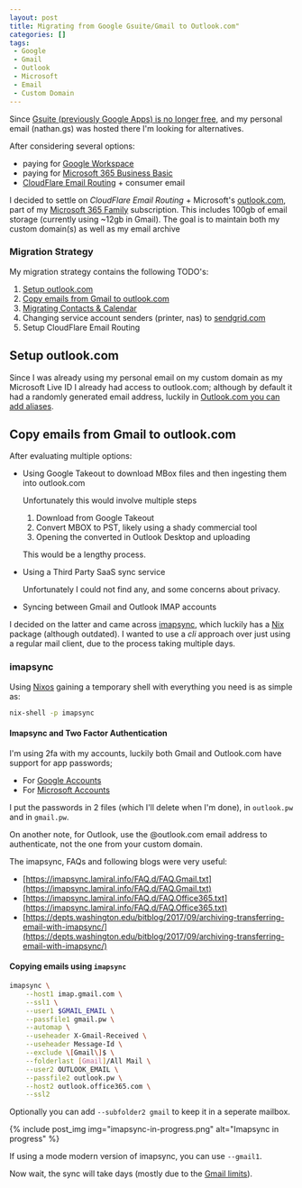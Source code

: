 ```yaml
---
layout: post
title: Migrating from Google Gsuite/Gmail to Outlook.com"
categories: []
tags:
 - Google
 - Gmail
 - Outlook
 - Microsoft
 - Email
 - Custom Domain
---
```


Since [Gsuite (previously Google Apps) is no longer free](https://support.google.com/a/answer/2855120?product_name=UnuFlow&hl=en&visit_id=637858683232001326-3343759727&rd=1&src=supportwidget0&hl=en), and my personal email (nathan.gs) was hosted there I'm looking for alternatives.

After considering several options:

- paying for [Google Workspace](https://workspace.google.com/)
- paying for [Microsoft 365 Business Basic](https://www.microsoft.com/en-us/microsoft-365/business/microsoft-365-business-basic)
- [CloudFlare Email Routing](https://blog.cloudflare.com/email-routing-open-beta/) + consumer email

I decided to settle on _CloudFlare Email Routing_ + Microsoft's [outlook.com](https://outlook.com), part of my [Microsoft 365 Family](https://www.microsoft.com/en-us/microsoft-365/p/microsoft-365-family/cfq7ttc0k5dm/?activetab=pivot:overviewtab) subscription. This includes 100gb of email storage (currently using ~12gb in Gmail). The goal is to maintain both my custom domain(s) as well as my email archive

### Migration Strategy

My migration strategy contains the following TODO's:

1. [Setup outlook.com](#setup-outlook-com) 
2. [Copy emails from Gmail to outlook.com](#copy-emails-from-gmail-to-outlook-com)
3. [Migrating Contacts & Calendar](#migrating-contacts-calendar)
3. Changing service account senders (printer, nas) to [sendgrid.com](https://sendgrid.com/solutions/email-api/smtp-service/)
4. Setup CloudFlare Email Routing

## Setup outlook.com

Since I was already using my personal email on my custom domain as my Microsoft Live ID I already had access to outlook.com; although by default it had a randomly generated email address, luckily in [Outlook.com you can add aliases](https://support.microsoft.com/en-us/office/add-or-remove-an-email-alias-in-outlook-com-459b1989-356d-40fa-a689-8f285b13f1f2).

## Copy emails from Gmail to outlook.com

After evaluating multiple options: 

- Using Google Takeout to download MBox files and then ingesting them into outlook.com 

    Unfortunately this would involve multiple steps
        
    1. Download from Google Takeout
    2. Convert MBOX to PST, likely using a shady commercial tool
    3. Opening the converted in Outlook Desktop and uploading

    This would be a lengthy process.

- Using a Third Party SaaS sync service

    Unfortunately I could not find any, and some concerns about privacy.
- Syncing between Gmail and Outlook IMAP accounts

I decided on the latter and came across [imapsync](https://imapsync.lamiral.info/), which luckily has a [Nix](https://search.nixos.org/packages?channel=21.11&show=imapsync&from=0&size=50&sort=relevance&type=packages&query=imapsync) package (although outdated). I wanted to use a _cli_ approach over just using a regular mail client, due to the process taking multiple days.

### imapsync

Using [Nixos](https://nixos.org) gaining a temporary shell with everything you need is as simple as:

```bash
nix-shell -p imapsync
```

#### Imapsync and Two Factor Authentication

I'm using 2fa with my accounts, luckily both Gmail and Outlook.com have support for app passwords;

- For [Google Accounts](https://support.google.com/accounts/answer/185833?authuser=1)
- For [Microsoft Accounts](https://support.microsoft.com/en-us/account-billing/using-app-passwords-with-apps-that-don-t-support-two-step-verification-5896ed9b-4263-e681-128a-a6f2979a7944)

I put the passwords in 2 files (which I'll delete when I'm done), in `outlook.pw` and in `gmail.pw`.

On another note, for Outlook, use the @outlook.com email address to authenticate, not the one from your custom domain.

The imapsync, FAQs and following blogs were very useful: 

- [https://imapsync.lamiral.info/FAQ.d/FAQ.Gmail.txt](https://imapsync.lamiral.info/FAQ.d/FAQ.Gmail.txt)
- [https://imapsync.lamiral.info/FAQ.d/FAQ.Office365.txt](https://imapsync.lamiral.info/FAQ.d/FAQ.Office365.txt)
- [https://depts.washington.edu/bitblog/2017/09/archiving-transferring-email-with-imapsync/](https://depts.washington.edu/bitblog/2017/09/archiving-transferring-email-with-imapsync/)

#### Copying emails using `imapsync`

```bash
imapsync \
    --host1 imap.gmail.com \
    --ssl1 \
    --user1 $GMAIL_EMAIL \
    --passfile1 gmail.pw \
    --automap \
    --useheader X-Gmail-Received \
    --useheader Message-Id \
    --exclude \[Gmail\]$ \
    --folderlast [Gmail]/All Mail \
    --user2 OUTLOOK_EMAIL \
    --passfile2 outlook.pw \
    --host2 outlook.office365.com \
    --ssl2
```

Optionally you can add `--subfolder2 gmail` to keep it in a seperate mailbox. 

{% include post_img img="imapsync-in-progress.png" alt="Imapsync in progress" %}

If using a mode modern version of imapsync, you can use `--gmail1`. 

Now wait, the sync will take days (mostly due to the [Gmail limits](https://support.google.com/a/answer/1071518?product_name=UnuFlow&hl=en&visit_id=637858154342472551-3444109678&rd=1&src=supportwidget0&hl=en)). 
